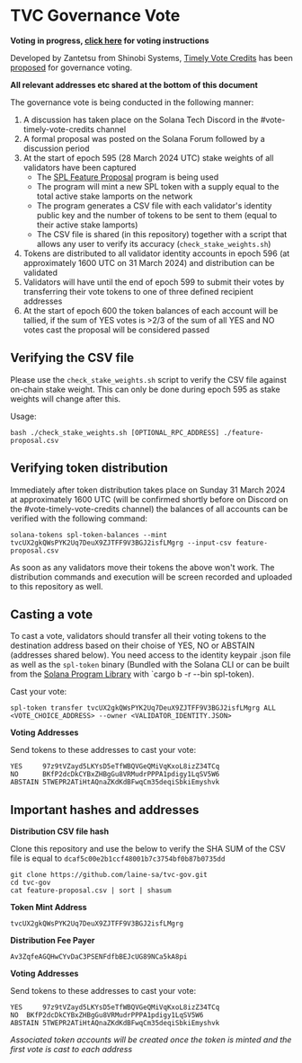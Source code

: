 # TVC Governance Vote

**Voting in progress, [click here](#casting-a-vote) for voting instructions**

Developed by Zantetsu from Shinobi Systems, [Timely Vote Credits](https://docs.solanalabs.com/proposals/timely-vote-credits) has been [proposed](https://forum.solana.com/t/proposal-for-enabling-the-timely-vote-credits-mechanism-on-solana-mainnet/1179) for governance voting.

**All relevant addresses etc shared at the bottom of this document**

The governance vote is being conducted in the following manner:

1. A discussion has taken place on the Solana Tech Discord in the #vote-timely-vote-credits channel
2. A formal proposal was posted on the Solana Forum followed by a discussion period
3. At the start of epoch 595 (28 March 2024 UTC) stake weights of all validators have been captured
   - The [SPL Feature Proposal](https://spl.solana.com/feature-proposal#feature-proposal-life-cycle) program is being used
   - The program will mint a new SPL token with a supply equal to the total active stake lamports on the network
   - The program generates a CSV file with each validator's identity public key and the number of tokens to be sent to them (equal to their active stake lamports)
   - The CSV file is shared (in this repository) together with a script that allows any user to verify its accuracy (`check_stake_weights.sh`)
4. Tokens are distributed to all validator identity accounts in epoch 596 (at approximately 1600 UTC on 31 March 2024) and distribution can be validated
5. Validators will have until the end of epoch 599 to submit their votes by transferring their vote tokens to one of three defined recipient addresses
6. At the start of epoch 600 the token balances of each account will be tallied, if the sum of YES votes is >2/3 of the sum of all YES and NO votes cast the proposal will be considered passed

## Verifying the CSV file
Please use the `check_stake_weights.sh` script to verify the CSV file against on-chain stake weight. This can only be done during epoch 595 as stake weights will change after this.

Usage:
```
bash ./check_stake_weights.sh [OPTIONAL_RPC_ADDRESS] ./feature-proposal.csv
```

## Verifying token distribution
Immediately after token distribution takes place on Sunday 31 March 2024 at approximately 1600 UTC (will be confirmed shortly before on Discord on the #vote-timely-vote-credits channel) the balances of all accounts can be verified with the following command:

```
solana-tokens spl-token-balances --mint tvcUX2gkQWsPYK2Uq7DeuX9ZJTFF9V3BGJ2isfLMgrg --input-csv feature-proposal.csv
```

As soon as any validators move their tokens the above won't work. The distribution commands and execution will be screen recorded and uploaded to this repository as well.

## Casting a vote

To cast a vote, validators should transfer all their voting tokens to the destination address based on their choise of YES, NO or ABSTAIN (addresses shared below). You need access to the identity keypair .json file as well as the `spl-token` binary (Bundled with the Solana CLI or can be built from the [Solana Program Library](https://github.com/solana-labs/solana-program-library) with `cargo b -r --bin spl-token).


Cast your vote:
```
spl-token transfer tvcUX2gkQWsPYK2Uq7DeuX9ZJTFF9V3BGJ2isfLMgrg ALL <VOTE_CHOICE_ADDRESS> --owner <VALIDATOR_IDENTITY.JSON>
```

**Voting Addresses**

Send tokens to these addresses to cast your vote:
```
YES     97z9tVZayd5LKYsD5eTfWBQVGeQMiVqKxoL8izZ34TCq
NO      BKfP2dcDkCYBxZHBgGu8VRMudrPPPA1pdigy1LqSV5W6
ABSTAIN 5TWEPR2ATiHtAQnaZKdKdBFwqCm35deqiSbkiEmyshvk
```

## Important hashes and addresses

**Distribution CSV file hash**

Clone this repository and use the below to verify the SHA SUM of the CSV file is equal to `dcaf5c00e2b1ccf48001b7c3754bf0b87b0735dd`
```
git clone https://github.com/laine-sa/tvc-gov.git
cd tvc-gov
cat feature-proposal.csv | sort | shasum
```

**Token Mint Address**
```
tvcUX2gkQWsPYK2Uq7DeuX9ZJTFF9V3BGJ2isfLMgrg
```

**Distribution Fee Payer**
```
Av3ZqfeAGQHwCYvDaC3PSENFdfbBEJcUG89NCa5kA8pi
```

**Voting Addresses**

Send tokens to these addresses to cast your vote:
```
YES 	97z9tVZayd5LKYsD5eTfWBQVGeQMiVqKxoL8izZ34TCq
NO 	BKfP2dcDkCYBxZHBgGu8VRMudrPPPA1pdigy1LqSV5W6
ABSTAIN	5TWEPR2ATiHtAQnaZKdKdBFwqCm35deqiSbkiEmyshvk
```

*Associated token accounts will be created once the token is minted and the first vote is cast to each address*
